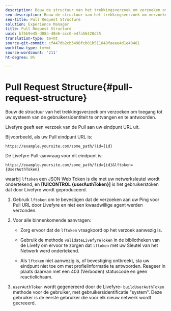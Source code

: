 ```yaml
---
description: Bouw de structuur van het trekkingsverzoek om verzoeken om toegang tot uw systeem van de gebruikersidentiteit te ontvangen en te antwoorden.
seo-description: Bouw de structuur van het trekkingsverzoek om verzoeken om toegang tot uw systeem van de gebruikersidentiteit te ontvangen en te antwoorden.
seo-title: Pull Request Structure
solution: Experience Manager
title: Pull Request Structure
uuid: bf6b9e45-d08a-48e6-acc6-e4fa56428d25
translation-type: tm+mt
source-git-commit: cf447db2cb3498fcb01b511848faeee4d1e48481
workflow-type: tm+mt
source-wordcount: '211'
ht-degree: 0%

---
```



# Pull Request Structure{#pull-request-structure}

Bouw de structuur van het trekkingsverzoek om verzoeken om toegang tot uw systeem van de gebruikersidentiteit te ontvangen en te antwoorden.

Livefyre geeft een verzoek van de Pull aan uw eindpunt URL uit.

Bijvoorbeeld, als uw Pull eindpunt URL is:

```
https://example.yoursite.com/some_path/?id={id}
```

De Livefyre Pull-aanvraag voor dit eindpunt is:

```
https://example.yoursite.com/some_path/?id={id}&lftoken={UserAuthToken}
```

waarbij `lftoken` een JSON Web Token is die met uw netwerksleutel wordt ondertekend, en **[!UICONTROL {userAuthToken}]** is het gebruikerstoken dat door Livefyre wordt geproduceerd.

1. Gebruik `lftoken` om te bevestigen dat de verzoeken aan uw Ping voor Pull URL door Livefyre en niet een kwaadwillige agent werden verzonden.
1. Voor alle binnenkomende aanvragen:

   * Zorg ervoor dat de `lftoken` vraagkoord op het verzoek aanwezig is.
   * Gebruik de methode `validateLivefyreToken` in de bibliotheken van de Livefy om ervoor te zorgen dat `lftoken` met uw Sleutel van het Netwerk werd ondertekend.

   * Als `lftoken` niet aanwezig is, of bevestiging ontbreekt, sta uw eindpunt niet toe om met profielinformatie te antwoorden. Reageer in plaats daarvan met een 403 (Verboden) statuscode en geen reactielichaam.

1. `userAuthToken` wordt gegenereerd door de Livefyre- `buildUserAuthToken` methode voor de gebruiker, met gebruikersidentificatie &quot;system&quot;. Deze gebruiker is de eerste gebruiker die voor elk nieuw netwerk wordt gecreeerd.
